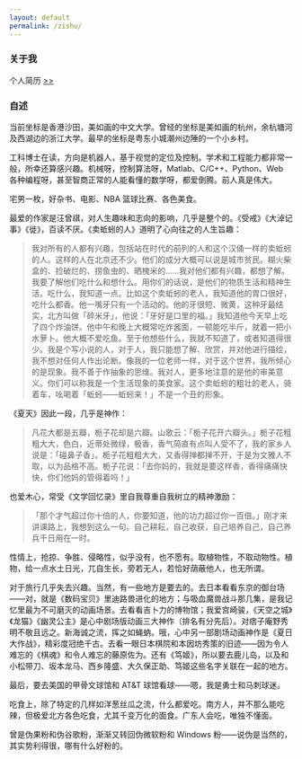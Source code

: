 ```yaml
---
layout: default
permalink: /zishu/
---
```


### 关于我

个人简历 [>\>](/files/cvcn2019.pdf)

### 自述

当前坐标是香港沙田，美如画的中文大学。曾经的坐标是美如画的杭州，余杭塘河及西湖边的浙江大学。最早的坐标是粤东小城潮州边陲的一个小乡村。

工科博士在读，方向是机器人，基于视觉的定位及控制。学术和工程能力都非常一般，所幸还算感兴趣。机械呀，控制算法呀，Matlab、C/C++、Python、Web 各种编程呀，甚至智商正常的人能看懂的数学呀，都爱倒腾。前人真是伟大。

宅男一枚，好杂书、电影、NBA 篮球比赛、各色美食。

最爱的作家是汪曾祺，对人生趣味和志向的影响，几乎是整个的。《受戒》《大淖记事》《徙》，百读不厌。《卖蚯蚓的人》道明了心向往之的人生旨趣：

> 我对所有的人都有兴趣，包括站在时代的前列的人和这个汉俑一样的卖蚯蚓的人。这样的人在北京还不少。他们的成分大概可以说是城市贫民。糊火柴盒的、捡破烂的、捞鱼虫的、晒槐米的……我对他们都有兴趣，都想了解。我要了解他们吃什么和想什么。用你们的话说，是他们的物质生活和精神生活。吃什么，我知道一点。比如这个卖蚯蚓的老人，我知道他的胃口很好，吃什么都香。他一嘴牙只有一个活动的。他的牙很短、微黄，这种牙最结实，北方叫做「碎米牙」，他说：「牙好是口里的福。」我知道他今天早上吃了四个炸油饼。他中午和晚上大概常吃炸酱面，一顿能吃半斤，就着一把小水萝卜。他大概不爱吃鱼。至于他想些什么，我就不知道了，或者知道得很少。我是个写小说的人，对于人，我只能想了解、欣赏，并对他进行描绘，我不想对任何人作出论断。像我的一位老师一样，对于这个世界，我所倾心的是现象。我不善于作抽象的思维。我对人，更多地注意的是他的审美意义。你们可以称我是一个生活现象的美食家。这个卖蚯蚓的粗壮的老人，骑着车，吆喝着「蚯蚓——蚯蚓来！」不是一个丑的形象。

《夏天》因此一段，几乎是神作：

> 凡花大都是五瓣，栀子花却是六瓣。山歌云：「栀子花开六瓣头。」栀子花粗粗大大，色白，近蒂处微绿，极香，香气简直有点叫人受不了，我的家乡人说是：「碰鼻子香」。栀子花粗粗大大，又香得掸都掸不开，于是为文雅人不取，以为品格不高。栀子花说：「去你妈的，我就是要这样香，香得痛痛快快，你们他妈的管得着吗！」

也爱木心，常受《文学回忆录》里自我尊重自我树立的精神激励：

>「那个才气超过你十倍的人，你要知道，他的功力超过你一百倍。」刚才来讲课路上，我想到这么一句。自己耕耘，自己收获，自己培养自己，自己养兵千日用在一时。

性情上，抢掠、争胜、侵略性，似乎没有，也不愿有。取植物性，不取动物性。植物，给一点水土日光，兀自生长，旁若无人，若恰好荫蔽他人，也无所谓。

对于旅行几乎失去兴趣。当然，有一些地方是要去的。去日本看看东京的御台场——对，就是《数码宝贝》里迪路兽进化的地方；与吸血魔兽战斗那几集，是我记忆里最为不可磨灭的动画场景。去看看吉卜力的博物馆；我爱宫崎骏，《天空之城》《龙猫》《幽灵公主》是心中剧场版动画三大神作（排名有分先后）。对痞子庵野秀明不敬且远之。新海诚之流，挥之如蝇蚋。哦，心中另一部剧场动画神作是《夏日大作战》，精彩度冠绝千古。去看一眼日本棋院和本因坊秀策的旧迹——因为令人难忘的《棋魂》和令人难忘的藤原佐为。还有《笃姬》，所以要去鹿儿岛，以及和小松带刀、坂本龙马、西乡隆盛、大久保正助、笃姬这些名字关联在一起的地方。

最后，要去美国的甲骨文球馆和 AT&T 球馆看球——嗯，我是勇士和马刺球迷。

吃食上，除了特定的几样如洋葱丝瓜之流，什么都爱吃。南方人，并不那么能吃辣，但极爱北方各色吃食，尤其千变万化的面食。广东人会吃，唯独不懂面。

曾是伪果粉和伪谷歌粉，渐渐又转回伪微软粉和 Windows 粉——说伪是当然的，其实势利得很，哪有什么好粉的。


